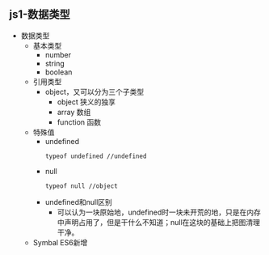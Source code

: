 ## js1-数据类型
- 数据类型
    - 基本类型
        - number
        - string
        - boolean
    - 引用类型
        - object，又可以分为三个子类型
            - object 狭义的独享
            - array 数组
            - function 函数
    - 特殊值
        - undefined
             ```
             typeof undefined //undefined
             ```
        - null 
             ```
             typeof null //object
             ```
        - undefined和null区别
            - 可以认为一块原始地，undefined时一块未开荒的地，只是在内存中声明占用了，但是干什么不知道；null在这块的基础上把图清理干净。
    - Symbal ES6新增